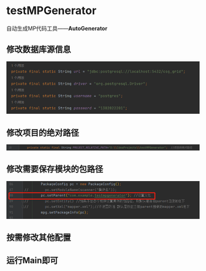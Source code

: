 # testMPGenerator
自动生成MP代码工具——**AutoGenerator**

## 修改数据库源信息
![img_3.png](img_3.png)

## 修改项目的绝对路径
![img.png](img.png)

## 修改需要保存模块的包路径
![img_4.png](img_4.png)

## 按需修改其他配置

## 运行Main即可
